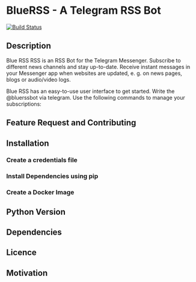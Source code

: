 # BlueRSS - A Telegram RSS Bot

[![Build Status](http://dev.cynthek.de/api/badges/cbrgm/bluerss-telegrambot/status.svg)](http://dev.cynthek.de/cbrgm/bluerss-telegrambot)

## Description

Blue RSS RSS is an RSS Bot for the Telegram Messenger. Subscribe to different news channels and stay up-to-date. Receive instant messages in your Messenger app when websites are updated, e. g. on news pages, blogs or audio/video logs.

Blue RSS has an easy-to-use user interface to get started. Write the @bluerssbot via telegram. Use the following commands to manage your subscriptions:

## Feature Request and Contributing

## Installation

### Create a credentials file

### Install Dependencies using pip

### Create a Docker Image

## Python Version

## Dependencies

## Licence

## Motivation
